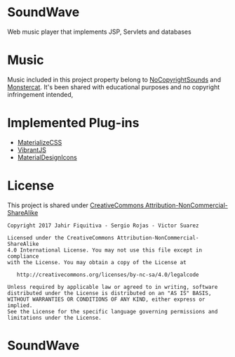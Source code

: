 # SoundWave
Web music player that implements JSP, Servlets and databases

# Music

Music included in this project property belong to [NoCopyrightSounds](https://www.youtube.com/user/NoCopyrightSounds) and [Monstercat](https://soundcloud.com/mostercat).
It's been shared with educational purposes and no copyright infringement intended,

# Implemented Plug-ins
- [MaterializeCSS](http://materializecss.com/)
- [VibrantJS](https://jariz.github.io/vibrant.js/)
- [MaterialDesignIcons](https://materialdesignicons.com/)

# License

This project is shared under [CreativeCommons Attribution-NonCommercial-ShareAlike](https://creativecommons.org/licenses/by-nc-sa/4.0)


	Copyright 2017 Jahir Fiquitiva - Sergio Rojas - Victor Suarez

	Licensed under the CreativeCommons Attribution-NonCommercial-ShareAlike 
	4.0 International License. You may not use this file except in compliance 
	with the License. You may obtain a copy of the License at

	   http://creativecommons.org/licenses/by-nc-sa/4.0/legalcode

	Unless required by applicable law or agreed to in writing, software
	distributed under the License is distributed on an "AS IS" BASIS,
	WITHOUT WARRANTIES OR CONDITIONS OF ANY KIND, either express or implied.
	See the License for the specific language governing permissions and
	limitations under the License.

# SoundWave
